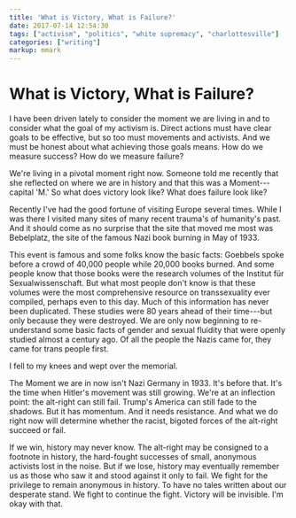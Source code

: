 ```yaml
---
title: 'What is Victory, What is Failure?'
date: 2017-07-14 12:54:30
tags: ["activism", "politics", "white supremacy", "charlottesville"]
categories: ["writing"]
markup: mmark
---
```


# What is Victory, What is Failure?

I have been driven lately to consider the moment we are living in and to consider what the goal of my activism is. Direct actions must have clear goals to be effective, but so too must movements and activists. And we must be honest about what achieving those goals means. How do we measure success? How do we measure failure?

We're living in a pivotal moment right now. Someone told me recently that she reflected on where we are in history and that this was a Moment---capital 'M.' So what does victory look like? What does failure look like?

Recently I've had the good fortune of visiting Europe several times. While I was there I visited many sites of many recent trauma's of humanity's past. And it should come as no surprise that the site that moved me most was Bebelplatz, the site of the famous Nazi book burning in May of 1933.

This event is famous and some folks know the basic facts: Goebbels spoke before a crowd of 40,000 people while 20,000 books burned. And some people know that those books were the research volumes of the Institut für Sexualwissenschaft. But what most people don't know is that these volumes were the most comprehensive resource on transsexuality ever compiled, perhaps even to this day. Much of this information has never been duplicated. These studies were 80 years ahead of their time---but only because they were destroyed. We are only now beginning to re-understand some basic facts of gender and sexual fluidity that were openly studied almost a century ago. Of all the people the Nazis came for, they came for trans people first.

I fell to my knees and wept over the memorial.

The Moment we are in now isn't Nazi Germany in 1933. It's before that. It's the time when Hitler's movement was still growing. We're at an inflection point: the alt-right can still fail. Trump's America can still fade to the shadows. But it has momentum. And it needs resistance. And what we do right now will determine whether the racist, bigoted forces of the alt-right succeed or fail.

If we win, history may never know. The alt-right may be consigned to a footnote in history, the hard-fought successes of small, anonymous activists lost in the noise. But if we lose, history may eventually remember us as those who saw it and stood against it only to fail. We fight for the privilege to remain anonymous in history. To have no tales written about our desperate stand. We fight to continue the fight. Victory will be invisible. I'm okay with that.

